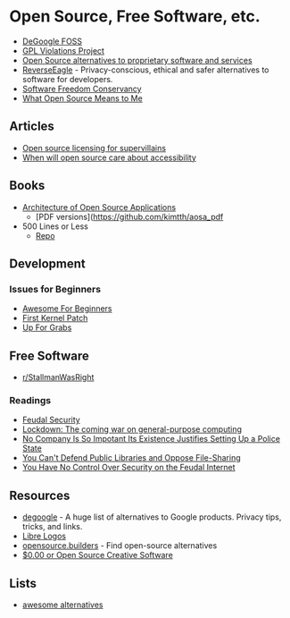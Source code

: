 # Open Source, Free Software, etc.

- [DeGoogle FOSS](https://codeberg.org/reverseeagle/degoogle-foss/)
- [GPL Violations Project](https://gpl-violations.org/)
- [Open Source alternatives to proprietary software and services](https://www.reddit.com/r/privacy/comments/gxzoll/a_curated_list_of_free_and_open_source/)
- [ReverseEagle](https://developers.reverseeagle.org/) - Privacy-conscious, ethical and safer alternatives to software for developers.
- [Software Freedom Conservancy](https://sfconservancy.org/)
- [What Open Source Means to Me](https://github.com/nickdesaulniers/What-Open-Source-Means-To-Me)

## Articles
- [Open source licensing for supervillains](https://offlinemark.com/2021/01/22/open-source-licensing-for-supervillains/)
- [When will open source care about accessibility](https://blindjournalist.wordpress.com/2020/09/27/when-will-open-source-care-about-accessibility/)

## Books
- [Architecture of Open Source Applications](https://aosabook.org/en/index.html)
  - [PDF versions](https://github.com/kimtth/aosa_pdf
- 500 Lines or Less
  - [Repo](https://github.com/aosabook/500lines)

## Development
### Issues for Beginners
- [Awesome For Beginners](https://github.com/MunGell/awesome-for-beginners)
- [First Kernel Patch](https://kernelnewbies.org/FirstKernelPatch)
- [Up For Grabs](https://up-for-grabs.net/#/)

## Free Software
- [r/StallmanWasRight](https://www.reddit.com/r/StallmanWasRight/)

### Readings
- [Feudal Security](https://www.schneier.com/blog/archives/2012/12/feudal_sec.html)
- [Lockdown: The coming war on general-purpose computing](https://boingboing.net/2012/01/10/lockdown.html)
- [No Company Is So Impotant Its Existence Justifies Setting Up a Police State](https://nymag.com/intelligencer/2018/04/richard-stallman-rms-on-privacy-data-and-free-software.html)
- [You Can't Defend Public Libraries and Oppose File-Sharing](https://torrentfreak.com/you-cant-defend-public-libraries-and-oppose-file-sharing-150510/)
- [You Have No Control Over Security on the Feudal Internet](https://www.schneier.com/essays/archives/2013/06/you_have_no_control.html)

## Resources
- [degoogle](https://github.com/tycrek/degoogle) -  A huge list of alternatives to Google products. Privacy tips, tricks, and links.
- [Libre Logos](https://www.librelogos.org/)
- [opensource.builders](https://github.com/junaid33/opensource.builders) - Find open-source alternatives
- [$0.00 or Open Source Creative Software](https://docs.google.com/document/d/1D16FYU0lFqE4c80JnmExI3Hb6e661L5us-qFiVC-1dY/edit)

## Lists
- [awesome alternatives](https://gitlab.com/linuxcafefederation/awesome-alternatives/-/blob/master/README.md)
